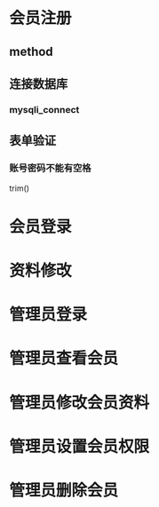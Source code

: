# 会员注册  
## method
## 连接数据库
### mysqli_connect
## 表单验证
### 账号密码不能有空格
trim()
# 会员登录  
# 资料修改  
# 管理员登录  
# 管理员查看会员  
# 管理员修改会员资料  
# 管理员设置会员权限  
# 管理员删除会员
